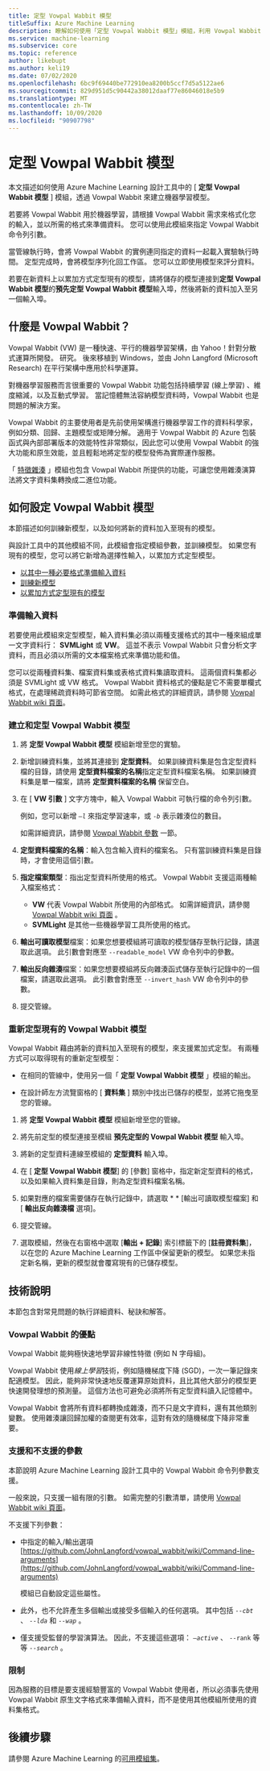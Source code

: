 ```yaml
---
title: 定型 Vowpal Wabbit 模型
titleSuffix: Azure Machine Learning
description: 瞭解如何使用「定型 Vowpal Wabbit 模型」模組，利用 Vowpal Wabbit 的實例來建立機器學習模型。
ms.service: machine-learning
ms.subservice: core
ms.topic: reference
author: likebupt
ms.author: keli19
ms.date: 07/02/2020
ms.openlocfilehash: 6bc9f69440be772910ea8200b5ccf7d5a5122ae6
ms.sourcegitcommit: 829d951d5c90442a38012daaf77e86046018e5b9
ms.translationtype: MT
ms.contentlocale: zh-TW
ms.lasthandoff: 10/09/2020
ms.locfileid: "90907798"
---
```

# <a name="train-vowpal-wabbit-model"></a>定型 Vowpal Wabbit 模型
本文描述如何使用 Azure Machine Learning 設計工具中的 [ **定型 Vowpal Wabbit 模型** ] 模組，透過 Vowpal Wabbit 來建立機器學習模型。  

若要將 Vowpal Wabbit 用於機器學習，請根據 Vowpal Wabbit 需求來格式化您的輸入，並以所需的格式來準備資料。 您可以使用此模組來指定 Vowpal Wabbit 命令列引數。 

當管線執行時，會將 Vowpal Wabbit 的實例連同指定的資料一起載入實驗執行時間。 定型完成時，會將模型序列化回工作區。 您可以立即使用模型來評分資料。 

若要在新資料上以累加方式定型現有的模型，請將儲存的模型連接到**定型 Vowpal Wabbit 模型**的**預先定型 Vowpal Wabbit 模型**輸入埠，然後將新的資料加入至另一個輸入埠。  

## <a name="what-is-vowpal-wabbit"></a>什麼是 Vowpal Wabbit？  

Vowpal Wabbit (VW) 是一種快速、平行的機器學習架構，由 Yahoo！針對分散式運算所開發。 研究。 後來移植到 Windows，並由 John Langford (Microsoft Research) 在平行架構中應用於科學運算。  

對機器學習服務而言很重要的 Vowpal Wabbit 功能包括持續學習 (線上學習) 、維度縮減，以及互動式學習。 當記憶體無法容納模型資料時，Vowpal Wabbit 也是問題的解決方案。  

Vowpal Wabbit 的主要使用者是先前使用架構進行機器學習工作的資料科學家，例如分類、回歸、主題模型或矩陣分解。 適用于 Vowpal Wabbit 的 Azure 包裝函式與內部部署版本的效能特性非常類似，因此您可以使用 Vowpal Wabbit 的強大功能和原生效能，並且輕鬆地將定型的模型發佈為實際運作服務。  

「 [特徵雜湊](feature-hashing.md) 」模組也包含 Vowpal Wabbit 所提供的功能，可讓您使用雜湊演算法將文字資料集轉換成二進位功能。  

## <a name="how-to-configure-vowpal-wabbit-model"></a>如何設定 Vowpal Wabbit 模型  

本節描述如何訓練新模型，以及如何將新的資料加入至現有的模型。

與設計工具中的其他模組不同，此模組會指定模組參數，並訓練模型。 如果您有現有的模型，您可以將它新增為選擇性輸入，以累加方式定型模型。

+ [以其中一種必要格式準備輸入資料](#prepare-the-input-data)
+ [訓練新模型](#create-and-train-a-vowpal-wabbit-model)
+ [以累加方式定型現有的模型](#retrain-an-existing-vowpal-wabbit-model)

### <a name="prepare-the-input-data"></a>準備輸入資料

若要使用此模組來定型模型，輸入資料集必須以兩種支援格式的其中一種來組成單一文字資料行： **SVMLight** 或 **VW**。 這並不表示 Vowpal Wabbit 只會分析文字資料，而且必須以所需的文本檔案格式來準備功能和值。  

您可以從兩種資料集、檔案資料集或表格式資料集讀取資料。 這兩個資料集都必須是 SVMLight 或 VW 格式。 Vowpal Wabbit 資料格式的優點是它不需要單欄式格式，在處理稀疏資料時可節省空間。 如需此格式的詳細資訊，請參閱 [Vowpal Wabbit wiki 頁面](https://github.com/JohnLangford/vowpal_wabbit/wiki/Input-format)。  

### <a name="create-and-train-a-vowpal-wabbit-model"></a>建立和定型 Vowpal Wabbit 模型

1. 將 **定型 Vowpal Wabbit 模型** 模組新增至您的實驗。 
  
2. 新增訓練資料集，並將其連接到 **定型資料**。 如果訓練資料集是包含定型資料檔的目錄，請使用 **定型資料檔案的名稱**指定定型資料檔案名稱。 如果訓練資料集是單一檔案，請將 **定型資料檔案的名稱** 保留空白。

3. 在 [ **VW 引數** ] 文字方塊中，輸入 Vowpal Wabbit 可執行檔的命令列引數。

     例如，您可以新增 *`–l`* 來指定學習速率，或 *`-b`* 表示雜湊位的數目。  

     如需詳細資訊，請參閱 [Vowpal Wabbit 參數](#supported-and-unsupported-parameters) 一節。  

4. **定型資料檔案的名稱**：輸入包含輸入資料的檔案名。 只有當訓練資料集是目錄時，才會使用這個引數。

5. **指定檔案類型**：指出定型資料所使用的格式。 Vowpal Wabbit 支援這兩種輸入檔案格式：  

    - **VW** 代表 Vowpal Wabbit 所使用的內部格式。 如需詳細資訊，請參閱 [Vowpal Wabbit wiki 頁面](https://github.com/JohnLangford/vowpal_wabbit/wiki/Input-format) 。 
    - **SVMLight** 是其他一些機器學習工具所使用的格式。 

6. **輸出可讀取模型**檔案：如果您想要模組將可讀取的模型儲存至執行記錄，請選取此選項。 此引數會對應至 `--readable_model` VW 命令列中的參數。  

7. **輸出反向雜湊**檔案：如果您想要模組將反向雜湊函式儲存至執行記錄中的一個檔案，請選取此選項。 此引數會對應至 `--invert_hash` VW 命令列中的參數。  

8. 提交管線。

### <a name="retrain-an-existing-vowpal-wabbit-model"></a>重新定型現有的 Vowpal Wabbit 模型

Vowpal Wabbit 藉由將新的資料加入至現有的模型，來支援累加式定型。 有兩種方式可以取得現有的重新定型模型：

+ 在相同的管線中，使用另一個「 **定型 Vowpal Wabbit 模型** 」模組的輸出。  
  
+ 在設計師左方流覽窗格的 [ **資料集** ] 類別中找出已儲存的模型，並將它拖曳至您的管線。  

1. 將 **定型 Vowpal Wabbit 模型** 模組新增至您的管線。  
2. 將先前定型的模型連接至模組 **預先定型的 Vowpal Wabbit 模型** 輸入埠。
3. 將新的定型資料連線至模組的 **定型資料** 輸入埠。
4. 在 [ **定型 Vowpal Wabbit 模型**] 的 [參數] 窗格中，指定新定型資料的格式，以及如果輸入資料集是目錄，則為定型資料檔案名稱。
5. 如果對應的檔案需要儲存在執行記錄中，請選取 * * [輸出可讀取模型檔案] 和 [ **輸出反向雜湊檔** 選項]。

6. 提交管線。  
7. 選取模組，然後在右窗格中選取 [**輸出 + 記錄**] 索引標籤下的 [**註冊資料集**]，以在您的 Azure Machine Learning 工作區中保留更新的模型。  如果您未指定新名稱，更新的模型就會覆寫現有的已儲存模型。

## <a name="technical-notes"></a>技術說明

本節包含對常見問題的執行詳細資料、秘訣和解答。

### <a name="advantages-of-vowpal-wabbit"></a>Vowpal Wabbit 的優點

Vowpal Wabbit 能夠極快速地學習非線性特徵 (例如 N 字母組)。  

Vowpal Wabbit 使用*線上學習*技術，例如隨機梯度下降 (SGD)，一次一筆記錄來配適模型。 因此，能夠非常快速地反覆運算原始資料，且比其他大部分的模型更快速開發理想的預測量。 這個方法也可避免必須將所有定型資料讀入記憶體中。  

Vowpal Wabbit 會將所有資料都轉換成雜湊，而不只是文字資料，還有其他類別變數。 使用雜湊讓回歸加權的查閱更有效率，這對有效的隨機梯度下降非常重要。  

###  <a name="supported-and-unsupported-parameters"></a>支援和不支援的參數 

本節說明 Azure Machine Learning 設計工具中的 Vowpal Wabbit 命令列參數支援。 

一般來說，只支援一組有限的引數。 如需完整的引數清單，請使用 [Vowpal Wabbit wiki 頁面](https://github.com/JohnLangford/vowpal_wabbit/wiki/Command-line-arguments)。    

不支援下列參數：

-   中指定的輸入/輸出選項 [https://github.com/JohnLangford/vowpal_wabbit/wiki/Command-line-arguments](https://github.com/JohnLangford/vowpal_wabbit/wiki/Command-line-arguments)  
  
     模組已自動設定這些屬性。  
  
-   此外，也不允許產生多個輸出或接受多個輸入的任何選項。 其中包括 *`--cbt`* 、 *`--lda`* 和 *`--wap`* 。  
  
-   僅支援受監督的學習演算法。 因此，不支援這些選項： *`–active`* 、 `--rank` 等等 *`--search`* 。 

### <a name="restrictions"></a>限制

因為服務的目標是要支援經驗豐富的 Vowpal Wabbit 使用者，所以必須事先使用 Vowpal Wabbit 原生文字格式來準備輸入資料，而不是使用其他模組所使用的資料集格式。

## <a name="next-steps"></a>後續步驟

請參閱 Azure Machine Learning 的[可用模組集](module-reference.md)。 
